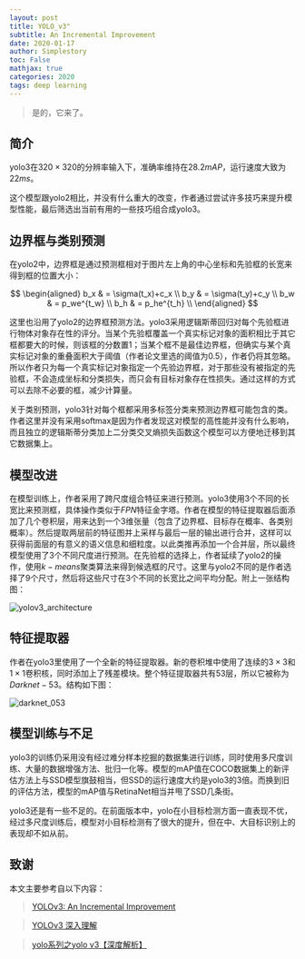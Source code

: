 ```yaml
---
layout: post
title: YOLO_v3"
subtitle: An Incremental Improvement
date: 2020-01-17
author: Simplestory
toc: False
mathjax: true
categories: 2020
tags: deep learning
---
```


> 是的，它来了。

## 简介

yolo3在$320\times 320$的分辨率输入下，准确率维持在$28.2mAP$，运行速度大致为$22ms$。

这个模型跟yolo2相比，并没有什么重大的改变，作者通过尝试许多技巧来提升模型性能，最后筛选出当前有用的一些技巧组合成yolo3。

## 边界框与类别预测

在yolo2中，边界框是通过预测框相对于图片左上角的中心坐标和先验框的长宽来得到框的位置大小：

$$
\begin{aligned}
b_x & = \sigma(t_x)+c_x \\
b_y & = \sigma(t_y)+c_y \\
b_w & = p_we^{t_w} \\
b_h & = p_he^{t_h} \\
\end{aligned}
$$

这里也沿用了yolo2的边界框预测方法。yolo3采用逻辑斯蒂回归对每个先验框进行物体对象存在性的评分。当某个先验框覆盖一个真实标记对象的面积相比于其它框都要大的时候，则该框的分数置1；当某个框不是最佳边界框，但确实与某个真实标记对象的重叠面积大于阈值（作者论文里选的阈值为0.5），作者仍将其忽略。所以作者只为每一个真实标记对象指定一个先验边界框，对于那些没有被指定的先验框，不会造成坐标和分类损失，而只会有目标对象存在性损失。通过这样的方式可以去除不必要的框，减少计算量。

关于类别预测，yolo3针对每个框都采用多标签分类来预测边界框可能包含的类。作者这里并没有采用softmax是因为作者发现这对模型的高性能并没有什么影响，而且独立的逻辑斯蒂分类加上二分类交叉熵损失函数这个模型可以方便地迁移到其它数据集上。

## 模型改进

在模型训练上，作者采用了跨尺度组合特征来进行预测。yolo3使用3个不同的长宽比来预测框，具体操作类似于$FPN$特征金字塔。作者在模型的特征提取器后面添加了几个卷积层，用来达到一个3维张量（包含了边界框、目标存在概率、各类别概率）。然后提取两层前的特征图并上采样与最后一层的输出进行合并，这样可以获得前面层的有意义的语义信息和细粒度。以此类推再添加一个合并层，所以最终模型使用了3个不同尺度进行预测。在先验框的选择上，作者延续了yolo2的操作，使用$k-means$聚类算法来得到候选框的尺寸。这里与yolo2不同的是作者选择了9个尺寸，然后将这些尺寸在3个不同的长宽比之间平均分配。附上一张结构图：

![](https://simplestory-blog-img.oss-cn-guangzhou.aliyuncs.com/in_posts/20200115/yolov3_architecture.png "yolov3_architecture")

## 特征提取器

作者在yolo3里使用了一个全新的特征提取器。新的卷积堆中使用了连续的$3\times 3$和$1\times 1$卷积核，同时添加上了残差模块。整个特征提取器共有53层，所以它被称为$Darknet-53$。结构如下图：

![](https://simplestory-blog-img.oss-cn-guangzhou.aliyuncs.com/in_posts/20200115/darknet_53.png "darknet_053")

## 模型训练与不足

yolo3的训练仍采用没有经过难分样本挖掘的数据集进行训练，同时使用多尺度训练、大量的数据增强方法、批归一化等。模型的mAP值在COCO数据集上的新评估方法上与SSD模型旗鼓相当，但SSD的运行速度大约是yolo3的3倍。而换到旧的评估方法，模型的mAP值与RetinaNet相当并甩了SSD几条街。

yolo3还是有一些不足的。在前面版本中，yolo在小目标检测方面一直表现不优，经过多尺度训练后，模型对小目标检测有了很大的提升，但在中、大目标识别上的表现却不如从前。

## 致谢

本文主要参考自以下内容：

>[YOLOv3: An Incremental Improvement](https://arxiv.org/pdf/1804.02767.pdf)

>[YOLOv3 深入理解](https://www.jianshu.com/p/d13ae1055302)

>[yolo系列之yolo v3【深度解析】](https://blog.csdn.net/leviopku/article/details/82660381)